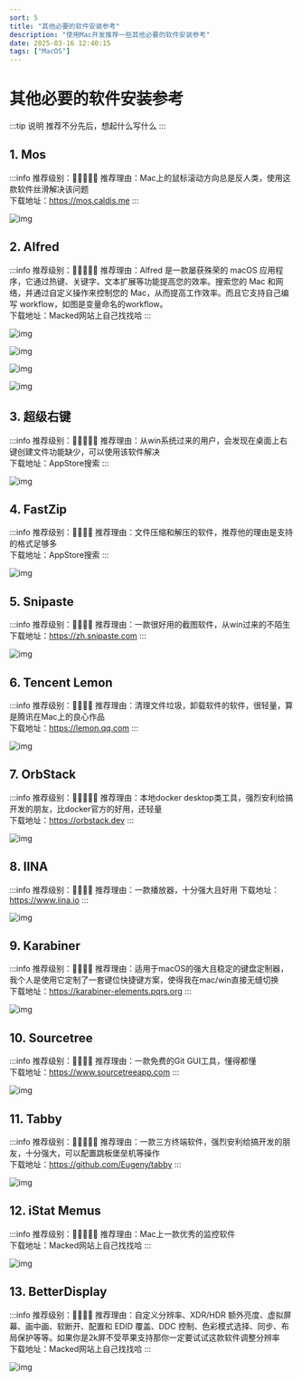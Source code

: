 ```yaml
---
sort: 5
title: "其他必要的软件安装参考"
description: "使用Mac开发推荐一些其他必要的软件安装参考"
date: 2025-03-16 12:40:15
tags: ["MacOS"]
---
```


# 其他必要的软件安装参考

:::tip 说明
推荐不分先后，想起什么写什么
:::

## 1. Mos

:::info 推荐级别：🌟🌟🌟🌟🌟
推荐理由：Mac上的鼠标滚动方向总是反人类，使用这款软件丝滑解决该问题  
下载地址：https://mos.caldis.me
:::

![img](./1742102138.png)

## 2. Alfred

:::info 推荐级别：🌟🌟🌟🌟🌟
推荐理由：Alfred 是一款屡获殊荣的 macOS 应用程序，它通过热键、关键字、文本扩展等功能提高您的效率。搜索您的 Mac 和网络，并通过自定义操作来控制您的 Mac，从而提高工作效率。而且它支持自己编写 workflow，如图是变量命名的workflow。  
下载地址：Macked网站上自己找找哈
:::

![img](./1742101693.png)

![img](./1742101719.png)

![img](./1742101793.png)

![img](./1742182512.png)

## 3. 超级右键

:::info 推荐级别：🌟🌟🌟🌟🌟
推荐理由：从win系统过来的用户，会发现在桌面上右键创建文件功能缺少，可以使用该软件解决  
下载地址：AppStore搜索
:::

![img](./1742102191.png)

## 4. FastZip

:::info 推荐级别：🌟🌟🌟🌟
推荐理由：文件压缩和解压的软件，推荐他的理由是支持的格式足够多  
下载地址：AppStore搜索
:::

![img](./1742102221.png)

## 5. Snipaste

:::info 推荐级别：🌟🌟🌟🌟
推荐理由：一款很好用的截图软件，从win过来的不陌生  
下载地址：https://zh.snipaste.com
:::

![img](./1742102264.png)

## 6. Tencent Lemon

:::info 推荐级别：🌟🌟🌟🌟
推荐理由：清理文件垃圾，卸载软件的软件，很轻量，算是腾讯在Mac上的良心作品  
下载地址：https://lemon.qq.com
:::

![img](./1742102301.png)

## 7. OrbStack

:::info 推荐级别：🌟🌟🌟🌟🌟
推荐理由：本地docker desktop类工具，强烈安利给搞开发的朋友，比docker官方的好用，还轻量  
下载地址：https://orbstack.dev
:::

![img](./1742102392.png)

## 8. IINA

:::info 推荐级别：🌟🌟🌟🌟
推荐理由：一款播放器，十分强大且好用
下载地址：https://www.iina.io
:::

![img](./1742102456.png)

## 9. Karabiner

:::info 推荐级别：🌟🌟🌟🌟
推荐理由：适用于macOS的强大且稳定的键盘定制器，我个人是使用它定制了一套键位快捷键方案，使得我在mac/win直接无缝切换  
下载地址：https://karabiner-elements.pqrs.org
:::

![img](./1742102491.png)

## 10. Sourcetree

:::info 推荐级别：🌟🌟🌟🌟
推荐理由：一款免费的Git GUI工具，懂得都懂  
下载地址：https://www.sourcetreeapp.com
:::

![img](./1742102523.png)

## 11. Tabby

:::info 推荐级别：🌟🌟🌟🌟🌟
推荐理由：一款三方终端软件，强烈安利给搞开发的朋友，十分强大，可以配置跳板堡垒机等操作  
下载地址：https://github.com/Eugeny/tabby
:::

![img](./1742102586.png)

## 12. iStat Memus

:::info 推荐级别：🌟🌟🌟🌟🌟
推荐理由：Mac上一款优秀的监控软件  
下载地址：Macked网站上自己找找哈
:::

![img](./1742101444.png)

## 13. BetterDisplay

:::info 推荐级别：🌟🌟🌟🌟
推荐理由：自定义分辨率、XDR/HDR 额外亮度、虚拟屏幕、画中画、软断开、配置和 EDID 覆盖、DDC 控制、色彩模式选择、同步、布局保护等等。如果你是2k屏不受苹果支持那你一定要试试这款软件调整分辨率  
下载地址：Macked网站上自己找找哈
:::

![img](./1742101972.png)